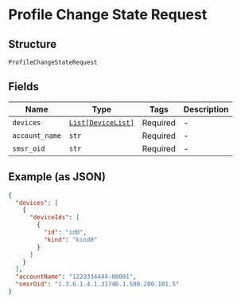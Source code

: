 
# Profile Change State Request

## Structure

`ProfileChangeStateRequest`

## Fields

| Name | Type | Tags | Description |
|  --- | --- | --- | --- |
| `devices` | [`List[DeviceList]`](../../doc/models/device-list.md) | Required | - |
| `account_name` | `str` | Required | - |
| `smsr_oid` | `str` | Required | - |

## Example (as JSON)

```json
{
  "devices": [
    {
      "deviceIds": [
        {
          "id": "id0",
          "kind": "kind8"
        }
      ]
    }
  ],
  "accountName": "1223334444-00001",
  "smsrOid": "1.3.6.1.4.1.31746.1.500.200.101.5"
}
```

